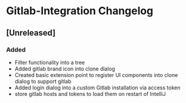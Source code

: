 <!-- Keep a Changelog guide -> https://keepachangelog.com -->

# Gitlab-Integration Changelog

## [Unreleased]

### Added

- Filter functionality into a tree
- Added gitlab brand icon into clone dialog
- Created basic extension point to register UI components into clone dialog to support gitlab
- Added login dialog into a custom Gitlab installation via access token
- store gitlab hosts and tokens to load them on restart of IntelliJ
